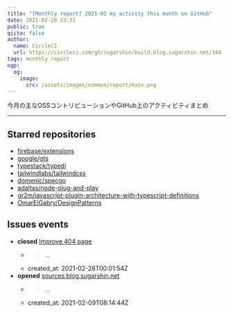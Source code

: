 ```yaml
---
title: "[Monthly report] 2021-02 my activity this month on GitHub"
date: 2021-02-28 23:31
public: true
qiita: false
author:
  name: CircleCI
  url: https://circleci.com/gh/sugarshin/build.blog.sugarshin.net/164
tags: monthly report
ogp:
  og:
    image:
      src: /assets/images/common/report/main.png
---
```


今月の主なOSSコントリビューションやGitHub上のアクティビティまとめ

***

## Starred repositories

- [firebase/extensions](https://github.com/firebase/extensions)
- [google/gts](https://github.com/google/gts)
- [typestack/typedi](https://github.com/typestack/typedi)
- [tailwindlabs/tailwindcss](https://github.com/tailwindlabs/tailwindcss)
- [domenic/specgo](https://github.com/domenic/specgo)
- [adaltas/node-plug-and-play](https://github.com/adaltas/node-plug-and-play)
- [gr2m/javascript-plugin-architecture-with-typescript-definitions](https://github.com/gr2m/javascript-plugin-architecture-with-typescript-definitions)
- [OmarElGabry/DesignPatterns](https://github.com/OmarElGabry/DesignPatterns)

## Issues events

- **closed** [Improve 404 page](https://github.com/sugarshin/blog.sugarshin.net/issues/987)
  - > ...
  - created_at: 2021-02-28T00:01:54Z
- **opened** [sources.blog.sugarshin.net](https://github.com/sugarshin/blog.sugarshin.net/issues/1430)
  - > ...
  - created_at: 2021-02-09T08:14:44Z
